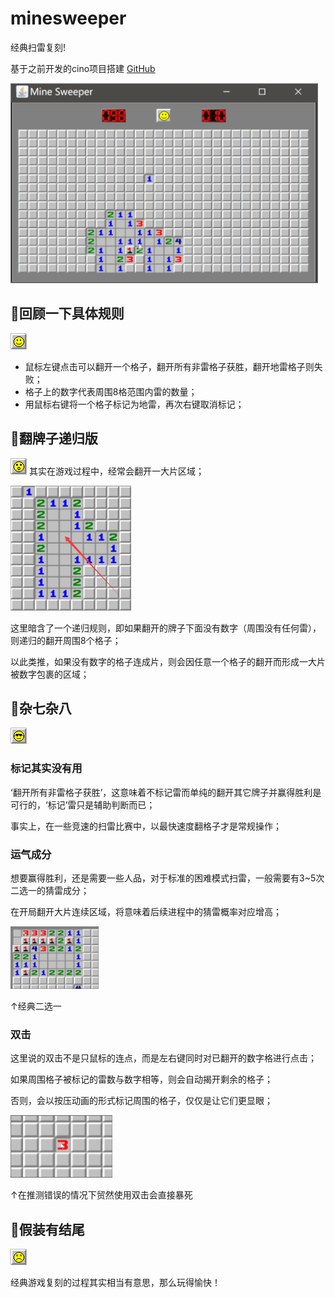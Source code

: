 # minesweeper
经典扫雷复刻!

基于之前开发的cino项目搭建
[GitHub](https://github.com/thrblock/cino)

<img src="https://raw.githubusercontent.com/thrblock/minesweeper/master/mine/markdown/mine2-resize.gif" height="320">

## 🚩回顾一下具体规则
![F1](https://raw.githubusercontent.com/thrblock/minesweeper/master/mineSrc/1.png) 
* 鼠标左键点击可以翻开一个格子，翻开所有非雷格子获胜，翻开地雷格子则失败；
* 格子上的数字代表周围8格范围内雷的数量；
* 用鼠标右键将一个格子标记为地雷，再次右键取消标记；
## 🚩翻牌子递归版
![F2](https://raw.githubusercontent.com/thrblock/minesweeper/master/mineSrc/14.png) 
其实在游戏过程中，经常会翻开一大片区域；

<img src="https://raw.githubusercontent.com/thrblock/minesweeper/master/mine/markdown/area.png" height="200">

这里暗含了一个递归规则，即如果翻开的牌子下面没有数字（周围没有任何雷），则递归的翻开周围8个格子；

以此类推，如果没有数字的格子连成片，则会因任意一个格子的翻开而形成一大片被数字包裹的区域；

## 🚩杂七杂八
![F3](https://raw.githubusercontent.com/thrblock/minesweeper/master/mineSrc/19.png) 

### 标记其实没有用
‘翻开所有非雷格子获胜’，这意味着不标记雷而单纯的翻开其它牌子并赢得胜利是可行的，‘标记’雷只是辅助判断而已；

事实上，在一些竞速的扫雷比赛中，以最快速度翻格子才是常规操作；

### 运气成分
想要赢得胜利，还是需要一些人品，对于标准的困难模式扫雷，一般需要有3~5次二选一的猜雷成分；

在开局翻开大片连续区域，将意味着后续进程中的猜雷概率对应增高；

<img src="https://raw.githubusercontent.com/thrblock/minesweeper/master/mine/markdown/2-1.gif" height="100">

↑经典二选一

### 双击
这里说的双击不是只鼠标的连点，而是左右键同时对已翻开的数字格进行点击；

如果周围格子被标记的雷数与数字相等，则会自动揭开剩余的格子；

否则，会以按压动画的形式标记周围的格子，仅仅是让它们更显眼；

<img src="https://raw.githubusercontent.com/thrblock/minesweeper/master/mine/markdown/guss.gif" height="100">

↑在推测错误的情况下贸然使用双击会直接暴死</sub>

## 🚩假装有结尾
![F4](https://raw.githubusercontent.com/thrblock/minesweeper/master/mineSrc/26.png) 

经典游戏复刻的过程其实相当有意思，那么玩得愉快！
